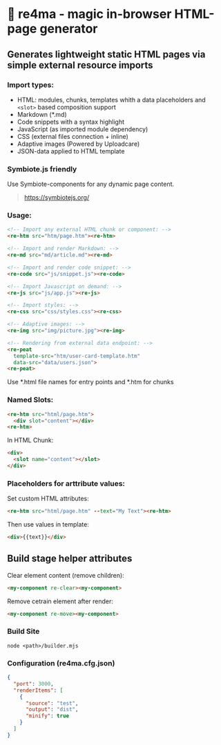 # 🎈 re4ma - magic in-browser HTML-page generator

## Generates lightweight static HTML pages via simple external resource imports

### Import types:

* HTML: modules, chunks, templates whith a data placeholders and `<slot>` based composition support
* Markdown (*.md)
* Code snippets with a syntax highlight
* JavaScript (as imported module dependency)
* CSS (external files connection + inline)
* Adaptive images (Powered by Uploadcare)
* JSON-data applied to HTML template

### Symbiote.js friendly
Use Symbiote-components for any dynamic page content.
> https://symbiotejs.org/

### Usage:
```html
<!-- Import any external HTML chunk or component: -->
<re-htm src="htm/page.htm"><re-htm>

<!-- Import and render Markdown: -->
<re-md src="md/article.md"><re-md>

<!-- Import and render code snippet: -->
<re-code src="js/snippet.js"><re-code>

<!-- Import Javascript on demand: -->
<re-js src="js/app.js"><re-js>

<!-- Import styles: -->
<re-css src="css/styles.css"><re-css>

<!-- Adaptive images: -->
<re-img src="img/picture.jpg"><re-img>

<!-- Rendering from external data endpoint: -->
<re-peat 
  template-src="htm/user-card-template.htm"
  data-src="data/users.json">
<re-peat>
```
Use *.html file names for entry points and *.htm for chunks

### Named Slots:

```html
<re-htm src="html/page.htm">
  <div slot="content"></div>
<re-htm>
```
In HTML Chunk:
```html
<div>
  <slot name="content"></slot>
</div>
```
### Placeholders for arttribute values:

Set custom HTML attributes:
```html
<re-htm src="html/page.htm" --text="My Text"><re-htm>
```
Then use values in template:
```html
<div>{{text}}</div>
```
## Build stage helper attributes
Clear element content (remove children):
```html
<my-component re-clear><my-component>
```

Remove cetrain element after render:
```html
<my-component re-move><my-component>
```
###

### Build Site
```
node <path>/builder.mjs
```
### Configuration (re4ma.cfg.json)
```json
{
  "port": 3000,
  "renderItems": [
    {
      "source": "test",
      "output": "dist",
      "minify": true
    }
  ]
}
```
